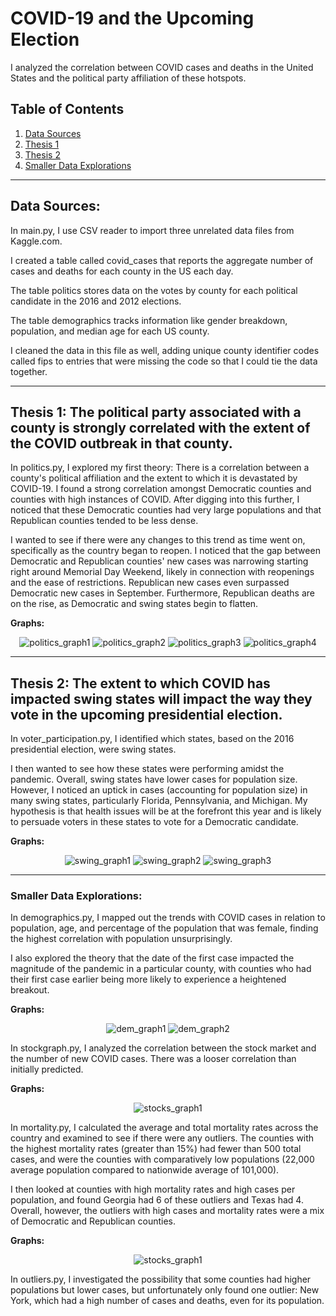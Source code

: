 # COVID-19 and the Upcoming Election
I analyzed the correlation between COVID cases and deaths in the United States and the political party affiliation of these hotspots.


## Table of Contents

1. [Data Sources](#data-sources)
2. [Thesis 1](#thesis-1-the-political-party-associated-with-a-county-is-strongly-correlated-with-the-extent-of-the-covid-outbreak-in-that-county)
3. [Thesis 2](#thesis-2-the-extent-to-which-covid-has-impacted-swing-states-will-impact-the-way-they-vote-in-the-upcoming-presidential-election)
4. [Smaller Data Explorations](#smaller-data-explorations)

---
## Data Sources: 

In main.py, I use CSV reader to import three unrelated data files from Kaggle.com. 

I created a table called covid_cases that reports the aggregate number of cases and deaths for each county in the US each day. 

The table politics stores data on the votes by county for each political candidate in the 2016 and 2012 elections. 

The table demographics tracks information like gender breakdown, population, and median age for each US county. 

I cleaned the data in this file as well, adding unique county identifier codes called fips to entries that were missing the code so that I could tie the data together.    

---

## Thesis 1: The political party associated with a county is strongly correlated with the extent of the COVID outbreak in that county. 

In politics.py, I explored my first theory: There is a correlation between a county's political affiliation and the extent to which it is devastated by COVID-19. I found a strong correlation amongst Democratic counties and counties with high instances of COVID. After digging into this further, I noticed that these Democratic counties had very large populations and that Republican counties tended to be less dense.

I wanted to see if there were any changes to this trend as time went on, specifically as the country began to reopen. I noticed that the gap between Democratic and Republican counties' new cases was narrowing starting right around Memorial Day Weekend, likely in connection with reopenings and the ease of restrictions. Republican new cases even surpassed Democratic new cases in September. Furthermore, Republican deaths are on the rise, as Democratic and swing states begin to flatten. 

**Graphs:**

<div style="text-align: center">
    <img alt="politics_graph1" src="https://user-images.githubusercontent.com/70925521/96487612-1e773080-120b-11eb-8798-7bcea85b02c5.png"/>
    <img alt="politics_graph2" src="https://user-images.githubusercontent.com/70925521/96490603-0e615000-120f-11eb-90f0-3082010d3403.png" />
    <img alt="politics_graph3" src="https://user-images.githubusercontent.com/70925521/96487638-2040f400-120b-11eb-88c0-6d1f6d28ddc6.png" />
    <img alt="politics_graph4" src="https://user-images.githubusercontent.com/70925521/96487656-21722100-120b-11eb-8fcd-9ef560ab3280.png" />

</div>

---

## Thesis 2: The extent to which COVID has impacted swing states will impact the way they vote in the upcoming presidential election.

In voter_participation.py, I identified which states, based on the 2016 presidential election, were swing states. 

I then wanted to see how these states were performing amidst the pandemic. Overall, swing states have lower cases for population size. However, I noticed an uptick in cases (accounting for population size) in many swing states, particularly Florida, Pennsylvania, and Michigan. My hypothesis is that health issues will be at the forefront this year and is likely to persuade voters in these states to vote for a Democratic candidate.

**Graphs:** 

<div style="text-align: center">
    <img alt="swing_graph1" src="https://user-images.githubusercontent.com/70925521/96487731-26cf6b80-120b-11eb-9e42-34ab913c6935.png"/>
    <img alt="swing_graph2" src="https://user-images.githubusercontent.com/70925521/96487765-2931c580-120b-11eb-8de3-346ffb15bed2.png" />
    <img alt="swing_graph3" src="https://user-images.githubusercontent.com/70925521/96487786-2a62f280-120b-11eb-8341-bd92a35ebeee.png" />

</div>

---

### Smaller Data Explorations:

In demographics.py, I mapped out the trends with COVID cases in relation to population, age, and percentage of the population that was female, finding the highest correlation with population unsurprisingly. 

I also explored the theory that the date of the first case impacted the magnitude of the pandemic in a particular county, with counties who had their first case earlier being more likely to experience a heightened breakout. 

**Graphs:** 

<div style="text-align: center">
    <img alt="dem_graph1" src="https://user-images.githubusercontent.com/70925521/96491002-9f382b80-120f-11eb-9645-e75364cb34cc.png"/>
    <img alt="dem_graph2" src="https://user-images.githubusercontent.com/70925521/96489871-094fd100-120e-11eb-88d8-f84ba8fb77dd.png"/>

</div>

In stockgraph.py, I analyzed the correlation between the stock market and the number of new COVID cases. There was a looser correlation than initially predicted. 

**Graphs:** 

<div style="text-align: center">
    <img alt="stocks_graph1" src="https://user-images.githubusercontent.com/70925521/96489888-0e148500-120e-11eb-9b57-a8d698e6a33e.png"/>

</div>

In mortality.py, I calculated the average and total mortality rates across the country and examined to see if there were any outliers. The counties with the highest mortality rates (greater than 15%) had fewer than 500 total cases, and were the counties with comparatively low populations (22,000 average population compared to nationwide average of 101,000). 

I then looked at counties with high mortality rates and high cases per population, and found Georgia had 6 of these outliers and Texas had 4. Overall, however, the outliers with high cases and mortality rates were a mix of Democratic and Republican counties.  

**Graphs:** 
    
<div style="text-align: center">
    <img alt="stocks_graph1" src="https://user-images.githubusercontent.com/70925521/96489879-0b199480-120e-11eb-8f4f-a9525a7393ed.png"/>

</div>

In outliers.py, I investigated the possibility that some counties had higher populations but lower cases, but unfortunately only found one outlier: New York, which had a high number of cases and deaths, even for its population. 

    


